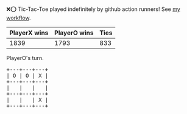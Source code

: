 :x::o: Tic-Tac-Toe played indefinitely by github action runners! See [my workflow](.github/workflows/play.yaml).

|PlayerX wins|PlayerO wins|Ties|
|-|-|-|
|1839|1793|833|

PlayerO's turn.

<pre>
+---+---+---+
| O | O | X |
+---+---+---+
|   |   |   |
+---+---+---+
|   |   | X |
+---+---+---+
</pre>